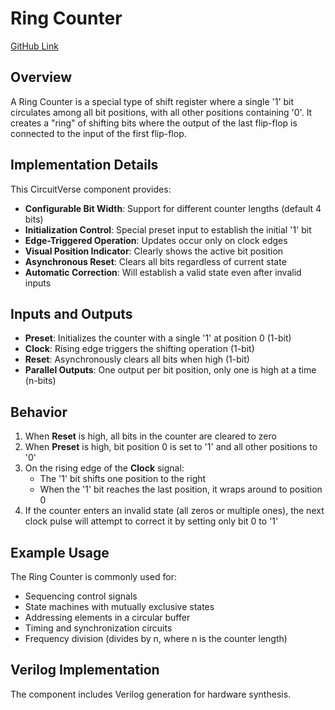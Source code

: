 # Ring Counter

[GitHub Link](https://github.com/Legend101Zz/CircuitVerse/blob/feat/simulator/POC/simulator/src/modules/RingCounter.js)

## Overview

A Ring Counter is a special type of shift register where a single '1' bit circulates among all bit positions, with all other positions containing '0'. It creates a "ring" of shifting bits where the output of the last flip-flop is connected to the input of the first flip-flop.

## Implementation Details

This CircuitVerse component provides:

- **Configurable Bit Width**: Support for different counter lengths (default 4 bits)
- **Initialization Control**: Special preset input to establish the initial '1' bit
- **Edge-Triggered Operation**: Updates occur only on clock edges
- **Visual Position Indicator**: Clearly shows the active bit position
- **Asynchronous Reset**: Clears all bits regardless of current state
- **Automatic Correction**: Will establish a valid state even after invalid inputs

## Inputs and Outputs

- **Preset**: Initializes the counter with a single '1' at position 0 (1-bit)
- **Clock**: Rising edge triggers the shifting operation (1-bit)
- **Reset**: Asynchronously clears all bits when high (1-bit)
- **Parallel Outputs**: One output per bit position, only one is high at a time (n-bits)

## Behavior

1. When **Reset** is high, all bits in the counter are cleared to zero
2. When **Preset** is high, bit position 0 is set to '1' and all other positions to '0'
3. On the rising edge of the **Clock** signal:
   - The '1' bit shifts one position to the right
   - When the '1' bit reaches the last position, it wraps around to position 0
4. If the counter enters an invalid state (all zeros or multiple ones), the next clock pulse will attempt to correct it by setting only bit 0 to '1'

## Example Usage

The Ring Counter is commonly used for:

- Sequencing control signals
- State machines with mutually exclusive states
- Addressing elements in a circular buffer
- Timing and synchronization circuits
- Frequency division (divides by n, where n is the counter length)

## Verilog Implementation

The component includes Verilog generation for hardware synthesis.

<!-- Add your images here -->
